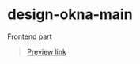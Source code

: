 # design-okna-main
Frontend part


> [Preview link](http://fatuk.github.io/design-okna-main/public/)
